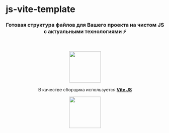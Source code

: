 # js-vite-template

<h3 align="center">Готовая структура файлов для Вашего проекта на чистом JS с актуальными технологиями ⚡</h3>
<br />
<p align="center">
  <img width="100px" src="https://upload.wikimedia.org/wikipedia/commons/thumb/9/99/Unofficial_JavaScript_logo_2.svg/2048px-Unofficial_JavaScript_logo_2.svg.png">
</p>

<p align="center">В качестве сборщика используется <a href="https://vitejs.dev/"><b>Vite JS<b></a></p>
<p align="center">
  <img width="100px" src="https://upload.wikimedia.org/wikipedia/commons/thumb/f/f1/Vitejs-logo.svg/1200px-Vitejs-logo.svg.png">
</p>
